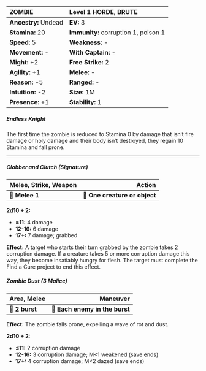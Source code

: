 | **ZOMBIE**                               | Level 1 HORDE, BRUTE                     |
|:-----------------------------------------|:-----------------------------------------|
| **Ancestry:** Undead                     | **EV:** 3                                |
| **Stamina:** 20                          | **Immunity:** corruption 1, poison 1     |
| **Speed:** 5                             | **Weakness:** -                          |
| **Movement:** -                          | **With Captain:** -                      |
| **Might:** +2                            | **Free Strike:** 2                       |
| **Agility:** +1                          | **Melee:** -                             |
| **Reason:** -5                           | **Ranged:** -                            |
| **Intuition:** -2                        | **Size:** 1M                             |
| **Presence:** +1                         | **Stability:** 1                         |

##### Endless Knight

The first time the zombie is reduced to Stamina 0 by damage that isn’t fire damage or holy damage and their body isn’t destroyed, they regain 10 Stamina and fall prone.

---

##### **Clobber and Clutch (Signature)**

| **Melee, Strike, Weapon** |                    **Action** |
| ------------------------- | -----------------------------:|
| **📏 Melee 1**            | **🎯 One creature or object** |

**2d10 + 2:**

- **≤11:** 4 damage
- **12-16:** 6 damage
- **17+:** 7 damage; grabbed

**Effect:** A target who starts their turn grabbed by the zombie takes 2 corruption damage. If a creature takes 5 or more corruption damage this way, they become insatiably hungry for flesh. The target must complete the Find a Cure project to end this effect.

##### **Zombie Dust (3 Malice)**

| **Area, Melee** |                   **Maneuver** |
| --------------- | ------------------------------:|
| **📏 2 burst**  | **🎯 Each enemy in the burst** |

**Effect:** The zombie falls prone, expelling a wave of rot and dust.

**2d10 + 2:**

- **≤11:** 2 corruption damage
- **12-16:** 3 corruption damage; M<1 weakened (save ends)
- **17+:** 4 corruption damage; M<2 dazed (save ends)
